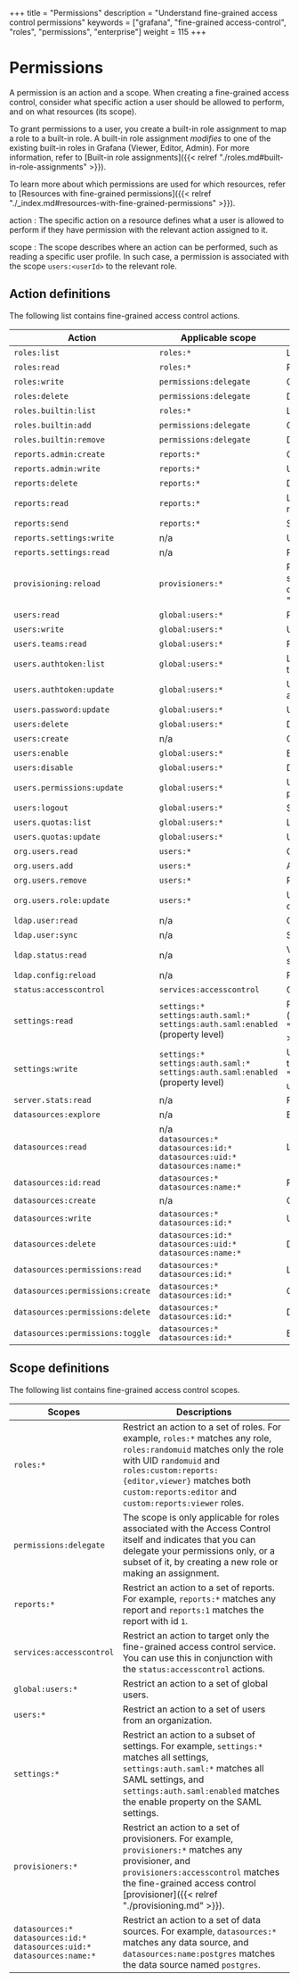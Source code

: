 +++
title = "Permissions"
description = "Understand fine-grained access control permissions"
keywords = ["grafana", "fine-grained access-control", "roles", "permissions", "enterprise"]
weight = 115
+++

# Permissions

A permission is an action and a scope. When creating a fine-grained access control, consider what specific action a user should be allowed to perform, and on what resources (its scope).

To grant permissions to a user, you create a built-in role assignment to map a role to a built-in role. A built-in role assignment _modifies_ to one of the existing built-in roles in Grafana (Viewer, Editor, Admin). For more information, refer to [Built-in role assignments]({{< relref "./roles.md#built-in-role-assignments" >}}).

To learn more about which permissions are used for which resources, refer to [Resources with fine-grained permissions]({{< relref "./_index.md#resources-with-fine-grained-permissions" >}}).

action
: The specific action on a resource defines what a user is allowed to perform if they have permission with the relevant action assigned to it.

scope
: The scope describes where an action can be performed, such as reading a specific user profile. In such case, a permission is associated with the scope `users:<userId>` to the relevant role.

## Action definitions

The following list contains fine-grained access control actions.

| Action                           | Applicable scope                                                                            | Description                                                                                                                                                |
|----------------------------------|---------------------------------------------------------------------------------------------|------------------------------------------------------------------------------------------------------------------------------------------------------------|
| `roles:list`                     | `roles:*`                                                                                   | List available roles without permissions.                                                                                                                  |
| `roles:read`                     | `roles:*`                                                                                   | Read a specific role with its permissions.                                                                                                                 |
| `roles:write`                    | `permissions:delegate`                                                                      | Create or update a custom role.                                                                                                                            |
| `roles:delete`                   | `permissions:delegate`                                                                      | Delete a custom role.                                                                                                                                      |
| `roles.builtin:list`             | `roles:*`                                                                                   | List built-in role assignments.                                                                                                                            |
| `roles.builtin:add`              | `permissions:delegate`                                                                      | Create a built-in role assignment.                                                                                                                         |
| `roles.builtin:remove`           | `permissions:delegate`                                                                      | Delete a built-in role assignment.                                                                                                                         |
| `reports.admin:create`           | `reports:*`                                                                                 | Create reports.                                                                                                                                            |
| `reports.admin:write`            | `reports:*`                                                                                 | Update reports.                                                                                                                                            |
| `reports:delete`                 | `reports:*`                                                                                 | Delete reports.                                                                                                                                            |
| `reports:read`                   | `reports:*`                                                                                 | List all available reports or get a specific report.                                                                                                       |
| `reports:send`                   | `reports:*`                                                                                 | Send a report email.                                                                                                                                       |
| `reports.settings:write`         | n/a                                                                                         | Update report settings.                                                                                                                                    |
| `reports.settings:read`          | n/a                                                                                         | Read report settings.                                                                                                                                      |
| `provisioning:reload`            | `provisioners:*`                                                                            | Reload provisioning files. To find the exact scope for specific provisioner, see [Scope definitions]({{< relref "./permissions.md#scope-definitions" >}}). |
| `users:read`                     | `global:users:*`                                                                            | Read or search user profiles.                                                                                                                              |
| `users:write`                    | `global:users:*`                                                                            | Update a user’s profile.                                                                                                                                   |
| `users.teams:read`               | `global:users:*`                                                                            | Read a user’s teams.                                                                                                                                       |
| `users.authtoken:list`           | `global:users:*`                                                                            | List authentication tokens that are assigned to a user.                                                                                                    |
| `users.authtoken:update`         | `global:users:*`                                                                            | Update authentication tokens that are assigned to a user.                                                                                                  |
| `users.password:update`          | `global:users:*`                                                                            | Update a user’s password.                                                                                                                                  |
| `users:delete`                   | `global:users:*`                                                                            | Delete a user.                                                                                                                                             |
| `users:create`                   | n/a                                                                                         | Create a user.                                                                                                                                             |
| `users:enable`                   | `global:users:*`                                                                            | Enable a user.                                                                                                                                             |
| `users:disable`                  | `global:users:*`                                                                            | Disable a user.                                                                                                                                            |
| `users.permissions:update`       | `global:users:*`                                                                            | Update a user’s organization-level permissions.                                                                                                            |
| `users:logout`                   | `global:users:*`                                                                            | Sign out a user.                                                                                                                                           |
| `users.quotas:list`              | `global:users:*`                                                                            | List a user’s quotas.                                                                                                                                      |
| `users.quotas:update`            | `global:users:*`                                                                            | Update a user’s quotas.                                                                                                                                    |
| `org.users.read`                 | `users:*`                                                                                   | Get user profiles within an organization.                                                                                                                  |
| `org.users.add`                  | `users:*`                                                                                   | Add a user to an organization.                                                                                                                             |
| `org.users.remove`               | `users:*`                                                                                   | Remove a user from an organization.                                                                                                                        |
| `org.users.role:update`          | `users:*`                                                                                   | Update the organization role (`Viewer`, `Editor`, or `Admin`) of an organization.                                                                          |
| `ldap.user:read`                 | n/a                                                                                         | Get a user via LDAP.                                                                                                                                       |
| `ldap.user:sync`                 | n/a                                                                                         | Sync a user via LDAP.                                                                                                                                      |
| `ldap.status:read`               | n/a                                                                                         | Verify the availability of the LDAP server or servers.                                                                                                     |
| `ldap.config:reload`             | n/a                                                                                         | Reload the LDAP configuration.                                                                                                                             |
| `status:accesscontrol`           | `services:accesscontrol`                                                                    | Get access-control enabled status.                                                                                                                         |
| `settings:read`                  | `settings:*`<br>`settings:auth.saml:*`<br>`settings:auth.saml:enabled` (property level)     | Read the [Grafana configuration settings]({{< relref "../../administration/configuration/_index.md" >}})                                                   |
| `settings:write`                 | `settings:*`<br>`settings:auth.saml:*`<br>`settings:auth.saml:enabled` (property level)     | Update any Grafana configuration settings that can be [updated at runtime]({{< relref "../../enterprise/settings-updates/_index.md" >}}).                  |
| `server.stats:read`              | n/a                                                                                         | Read server stats                                                                                                                                          |
| `datasources:explore`            | n/a                                                                                         | Enable access to the **Explore** tab.                                                                                                                      |
| `datasources:read`               | n/a<br>`datasources:*`<br>`datasources:id:*`<br>`datasources:uid:*`<br>`datasources:name:*` | List data sources.                                                                                                                                         |
| `datasources:id:read`            | `datasources:*`<br>`datasources:name:*`                                                     | Read data sources id.                                                                                                                                      |
| `datasources:create`             | n/a                                                                                         | Create data sources.                                                                                                                                       |
| `datasources:write`              | `datasources:*`<br>`datasources:id:*`                                                       | Update data sources.                                                                                                                                       |
| `datasources:delete`             | `datasources:id:*`<br>`datasources:uid:*`<br>`datasources:name:*`                           | Delete data sources.                                                                                                                                       |
| `datasources:permissions:read`   | `datasources:*`<br>`datasources:id:*`                                                       | List data sources permissions.                                                                                                                             |
| `datasources:permissions:create` | `datasources:*`<br>`datasources:id:*`                                                       | Create data sources permissions.                                                                                                                           |
| `datasources:permissions:delete` | `datasources:*`<br>`datasources:id:*`                                                       | Delete data sources permissions.                                                                                                                           |
| `datasources:permissions:toggle` | `datasources:*`<br>`datasources:id:*`                                                       | Enable or disable data sources permissions.                                                                                                                |

## Scope definitions

The following list contains fine-grained access control scopes.

| Scopes                                                                               | Descriptions                                                                                                                                                                                                                                                   |
|--------------------------------------------------------------------------------------|----------------------------------------------------------------------------------------------------------------------------------------------------------------------------------------------------------------------------------------------------------------|
| `roles:*`                                                                            | Restrict an action to a set of roles. For example, `roles:*` matches any role, `roles:randomuid` matches only the role with UID `randomuid` and `roles:custom:reports:{editor,viewer}` matches both `custom:reports:editor` and `custom:reports:viewer` roles. |
| `permissions:delegate`                                                               | The scope is only applicable for roles associated with the Access Control itself and indicates that you can delegate your permissions only, or a subset of it, by creating a new role or making an assignment.                                                 |
| `reports:*`                                                                          | Restrict an action to a set of reports. For example, `reports:*` matches any report and `reports:1` matches the report with id `1`.                                                                                                                            |
| `services:accesscontrol`                                                             | Restrict an action to target only the fine-grained access control service. You can use this in conjunction with the `status:accesscontrol` actions.                                                                                                            |
| `global:users:*`                                                                     | Restrict an action to a set of global users.                                                                                                                                                                                                                   |
| `users:*`                                                                            | Restrict an action to a set of users from an organization.                                                                                                                                                                                                     |
| `settings:*`                                                                         | Restrict an action to a subset of settings. For example, `settings:*` matches all settings, `settings:auth.saml:*` matches all SAML settings, and `settings:auth.saml:enabled` matches the enable property on the SAML settings.                               |
| `provisioners:*`                                                                     | Restrict an action to a set of provisioners. For example, `provisioners:*` matches any provisioner, and `provisioners:accesscontrol` matches the fine-grained access control [provisioner]({{< relref "./provisioning.md" >}}).                                |
| `datasources:*`<br>`datasources:id:*`<br>`datasources:uid:*`<br>`datasources:name:*` | Restrict an action to a set of data sources. For example, `datasources:*` matches any data source, and `datasources:name:postgres` matches the data source named `postgres`.                                                                                   |
